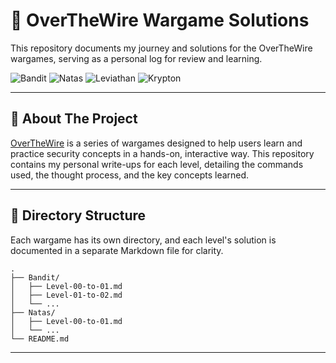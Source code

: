 # 🚩 OverTheWire Wargame Solutions

This repository documents my journey and solutions for the OverTheWire wargames, serving as a personal log for review and learning.

![Bandit](https://img.shields.io/badge/Bandit-0%2F34-blue?style=for-the-badge)
![Natas](https://img.shields.io/badge/Natas-7%2F34-red?style=for-the-badge)
![Leviathan](https://img.shields.io/badge/Leviathan-0%2F8-green?style=for-the-badge)
![Krypton](https://img.shields.io/badge/Krypton-0%2F7-yellow?style=for-the-badge)

---

## 📖 About The Project

[OverTheWire](https://overthewire.org/wargames/) is a series of wargames designed to help users learn and practice security concepts in a hands-on, interactive way. This repository contains my personal write-ups for each level, detailing the commands used, the thought process, and the key concepts learned.

---

## 📁 Directory Structure

Each wargame has its own directory, and each level's solution is documented in a separate Markdown file for clarity.

```
.
├── Bandit/
│   ├── Level-00-to-01.md
│   ├── Level-01-to-02.md
│   └── ...
├── Natas/
│   ├── Level-00-to-01.md
│   └── ...
└── README.md
```

---
